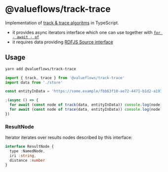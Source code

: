 # @valueflows/track-trace

Implementation of [track & trace algoritms](https://www.valueflo.ws/appendix/track.html) in TypeScript.

* it provides async iterators interface which one can use together with [`for - await - of`](https://github.com/tc39/proposal-async-iteration#the-async-iteration-statement-for-await-of)
* it requires data providing [RDFJS Source interface](http://rdf.js.org/#source-interface)

## Usage

```bash
yarn add @valueflows/track-trace
```

```js
import { track, trace } from '@valueflows/track-trace'
import data from './store'

const entityInData = 'https://some.example/fbb63f10-ae72-4471-b1d2-a1931208932e'

;(async () => {
  for await (const node of track(data, entityInData)) console.log(node)
  for await (const node of trace(data, entityInData)) console.log(node)
})

```

### ResultNode

Iterator iterates over results nodes described by this interface:

```ts
interface ResultNode {
  type :NamedNode,
  iri :string,
  distance :number
}
```